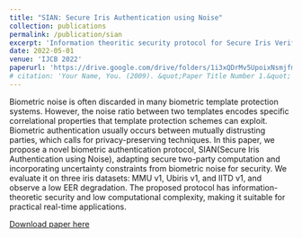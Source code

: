 ```yaml
---
title: "SIAN: Secure Iris Authentication using Noise"
collection: publications
permalink: /publication/sian
excerpt: 'Information theoritic security protocol for Secure Iris Verification using Noise signals'
date: 2022-05-01
venue: 'IJCB 2022'
paperurl: 'https://drive.google.com/drive/folders/1i3xQDrMv5UpoixNsmjfm2gNzxM3PWgHe?usp=drive_link'
# citation: 'Your Name, You. (2009). &quot;Paper Title Number 1.&quot; <i>Journal 1</i>. 1(1).'
---
```

Biometric noise is often discarded in many biometric
template protection systems. However, the noise ratio between two templates encodes specific correlational properties that template protection schemes can exploit. Biometric authentication usually occurs between mutually distrusting
parties, which calls for privacy-preserving techniques. In this paper, we propose a novel biometric authentication protocol, SIAN(Secure Iris Authentication using Noise), adapting secure two-party computation and incorporating uncertainty constraints from biometric noise for security. We evaluate it on three iris datasets: MMU v1, Ubiris v1, and IITD v1, and observe a low EER degradation. The proposed protocol has information-theoretic security and low computational complexity, making it suitable for practical real-time applications.

[Download paper here](https://drive.google.com/drive/folders/1i3xQDrMv5UpoixNsmjfm2gNzxM3PWgHe?usp=drive_link)
<!-- 
Recommended citation: Your Name, You. (2009). "Paper Title Number 1." <i>Journal 1</i>. 1(1). -->